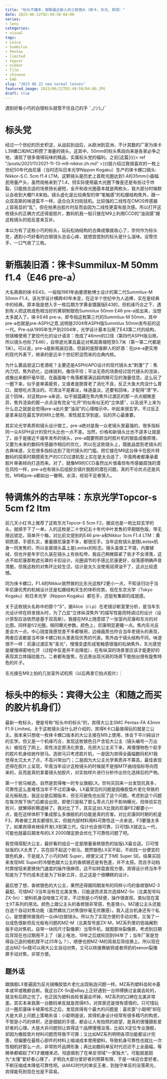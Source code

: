 ```yaml
---
title: "标头不嫌多，聊聊最近新入的三枚镜头（徕卡，东光，宾得）"
date: 2023-06-22T02:49:58-04:00
series:
- lens
categories:
- visual
tags:
- Leica
- Summilux
- Pentax
- limited
- topcor
- nikkor
- film
- chinese
- E46
slug: "2023 06 22 new normal lenses"
featured_image: 2023/06/22T02:49:58/04:00.JPG
draft: true
---
```


遇到好看小巧的白银标头就管不住自己的手 ¯\_(ツ)_/¯
<!--more-->

# 标头党

经过一个世纪的历史积淀，从战前到战后，从欧洲到亚洲，不计其数的厂家为徕卡L39螺口和M口积攒了海量的镜头，这其中，50mm的标头焦段向来是各家必争之地，涌现了很多值得玩味的精品，实属标头党的福利。之前[这篇]({{< ref "/posts/2021/11/2021-11-13-m9-nikkor.zh.md" >}})就介绍过我很喜欢的一枚上世纪50年代由尼康（当时还叫日本光学Nippon Kogaku）生产的徕卡螺口镜头: Nikkor-S.C. 5cm f1.4 LTM。这颗镜头是历史上首枚光圈达到1.4的35mm小画幅民用量产头，虽然规格来到了1.4，但实际使用最大光圈下像差还是有些过于炸裂，只能挑合适的场景扬长避短，全开和收光圈基本就是两枚头，我大部分时候默认会收到大概f1.8来拍。镜头虚化是比较典型的带“笔触感”的松娜结构焦外，跟一众双高斯的味道蛮不一样，适合白天扫街挂机。比较强的二线性在CMOS传感器上容易显的“乱”，但在拍黑白胶片时反而会因为二线性更富有层次感。所以打开这枚镜头的正确方式还得是胶片，数码机我一般只接在M9上利用CCD的“油润感”跟这枚镜头的低反差来互补。

本以为有了这枚小巧的标头，玩玩松纳结构的古典成像就收心了，奈何作为标头党，遇到小巧好看的白银镜头总会心痒，就想尝尝别的标头是什么滋味。没管住手，一口气收了三枚。

# 新瓶装旧酒：徕卡Summilux-M 50mm f1.4（E46 pre-a）

大名鼎鼎的徕卡E43，一般指1961年由曼德勒博士设计的第二代Summilux-M 50mm F1.4，该光学设计横跨40年未变，在近半个世纪中为人追捧，实在是经典中的经典。原本我是想入手一枚后期方字黄金镀膜版E43的，但机缘巧合之下，遇到有人把这枚成色相当好的黄铜制银色Summilux 50mm E46 pre-a挂出来，没想太多就入了。徕卡E46 pre-a，即专指这枚第三代的Summilux-M 50mm，其中pre-a也就是pre-ASPH之意,说明是2004年ASPH版Summilux 50mm发布前的这一代。Pre-a从1995年生产到2004年，光学设计基本沿用了E43第二代的结构，但镜桶使用了更现代化的设计语言：改成了46mm的口径（第四代ASPH版沿用，所以镜头也标了E46），自带遮光罩且最近对焦距离缩短至0.7米（第一第二代都是1米）。可以说，pre-a是新瓶装旧酒，但装的是醇香醉人的好酒：在pre-a更实用的现代外表下，继承的是近半个世纪积淀而来的古典内核。

为什么要品尝这口老酒呢？主要还是ASPH/APO设计的现代镜头太“刺激”了：焦内刀切，焦外奶化，边缘锐利，像场平坦；平淡无奇的场景经过现代镜头的渲染，成像出来都纤毫毕现，在画面每个角落都塞满远超肉眼可见的海量信息。这么玩了一圈下来，似乎是审美疲劳，又或者是肠胃老了消化不良，反正大鱼大肉没什么胃口，就想吃点清淡的。可清淡不是寡淡，味道虽淡，还要有回味，才配得“清”字。这个回味，对这枚pre-a来说，似乎就蕴藏在焦内焦外过渡区的那一点点细微差异，焦外渲染的那一点点没有完全“化开”的似有似无的“立体感”，以及说不上来为什么总之就是会觉得pre-a出片更“油润”的心理暗示中。听起来很玄学，不过反正是拿来挂在最玄学的M9上使用，索性就玄学到底，玩的开心最重要。

其实论光学素质和镜头设计做工，pre-a绝对是我一众老镜头里最强的，很多指标同一众ASPH设计的现代头比也一点不差。当然，价格和新镜头比也不遑多让就是了。由于是接近千禧年发布的镜头，pre-a既要照顾当时胶片机的银盐成像原理，又要为未来的数码传感器作相应的优化，所以在这枚镜头上，既能品尝到老镜头的古典味道，又在很多指标达到了现代镜头的门槛。把它接在M9这台徕卡在胶片转数码的探索时期摸索生产的CCD过渡机型上实在是太合适了，毕竟两者都秉承着胶片审美倾向打造而来。对了，就像M9的CCD虽然出片很毒但有传感器腐蚀的潜在风险一样，pre-a也有镜头后组胶合镜片脱胶的潜在问题。真的不论优点还是风险，M9和pre-a都如出一辙啊。水深，经验不足者慎入。

# 特调焦外的古早味：东京光学Topcor-s 5cm f2 ltm

前几天小红书上推荐了这枚东光Topcor-S 5cm F2，据说也是一枚比较玄学的头，就顺手下了一单。入的这枚是二十世纪五十年代中叶发售的早期银色版，带无限远锁定。简单开个箱，对比前文提到的E46 pre-a和Nikkor 5cm F1.4 LTM：黄铜质感，手感扎实，重量跟尼康差不多，都很压手。当年这枚镜头是随Leotax机身一同发售的，所以金属镜头盖上是Leotax的标志。镜头盖做工不错，内置植绒，但也许是年岁已久装在镜头上有些松垮，我自己稍微箍紧了些才不会滑落，这点不如尼康那枚遮光罩的卡扣设计。光圈调节的手感比尼康更好，段落感明确声音清脆，但我这枚的对焦环比较生涩，估计是太久没使用润滑油干了，这点比较遗憾。

同为徕卡螺口，F1.4的Nikkor居然做的比东光这枚F2更小一点，不知该归功于当年尼康优秀的机械设计还是松娜结构天生的体积优势。现在东京光学（Tokyo Kogaku）和日本光学（Nippon Kogaku）都在手，还挺有集邮的成就感。

关于这枚镜头名称中的那个“S”，据Alice（r.i.p）在老镜诊断室里分析，是当年东光设计师在研发镜头时，为了凸显“立体纵深焦外”的描写性能而特调过的设计（设计原型应该依然是基于双高斯）。我接在M9上随意捏了一张室内尼康和东光的对比图，同样是f/2光圈，相同曝光参数。颜色上，尼康明显更暖一点。焦内东光反差会大一点，中心锐度我感觉差不多都够用，边缘画质也符合当年老镜头的表现，两者应该都是当年徕卡螺口标头里表现优秀的代表。焦外由于镜头结构不同，味道很不一样：尼康过渡区有“圣光”，慢慢变虚形成笔触感很强的松纳焦外，东光感觉是缓慢绵密地化开（过程中反差并不会降低），在有纵深的场景里应该才能更好的表现其立体描绘能力。二者都有旋焦，在远景出现光斑的场景下能拍出很有旋焦特色的片子。

东光接在M9上拍的几张室外试机照（以后再拿它拍点胶片）：

# 标头中的标头：宾得大公主（和随之而买的胶片机身们）

最新一枚标头，便是号称“标头中的标头”的，宾得大公主SMC Pentax-FA 43mm F1.9 Limited。关于这枚镜头没什么好介绍的，宾得K卡口最值得玩的就是三公主。我本来只想收一枚徕卡螺口版本的大公主接在M9上使用，体会下平川純设计的玄学。但又是一个机缘巧合，发现这枚银色日产含铅大公主（镜头编号一万出头）被挂在了网上，索性决定原汤化原食，先把大公主买下来，再慢慢物色个趁手的胶片机身给她作驸马。选驸马只考虑胶片机，一是因为宾得全画幅数码机K1我觉得太沉太大了点，不高兴带出门；二是因为大公主光学素质并不算高，最佳表现还得在胶片上呈现，毕竟当年设计这枚镜头的时候就不是按MTF曲线指标导向而来的，反而是真的拿着镜头拍胶片，对实拍样片进行分析作出优化选择后的产物。

第一个驸马候选，自然是宾得唯一的专业旗舰LX。奈何买回来一台发现坑真多，可靠性这么差难怪当年干不过尼康😂。LX最常见的问题是因橡胶垫片老化导致的反光板粘连，我这台是后期版本，但无可避免也出现了这个问题。考虑到这个问题在每次按下快门后都会出现，即使只是粘了那么零点几秒不影响曝光，但体验实在败兴，就懒得折腾退掉了。我对比了下，其实这台LX比我的尼康FE2都要小一点，能在这样体积下集成那么多旗舰机的功能是真的厉害。对比尼康同时期的机皇F3，两者做工其实都很扎实，但就内部材料用料可靠性这一点来说，F3要强太多了。如果宾得肯继续开发LX到第三代，估计也会很可靠，只可惜LX就这么一代，可能也就最后期发布的LX 2000限定款会优化下可靠性问题了吧。

我觉得搭配大公主，最好看的组合一定是限量香槟银色的钛版LX最合适。只可惜钛版的LX太贵了，实在招不起这个驸马。既然银色LX买不起，不如找一台便宜的银色机身，于是就入了小巧的ME Super，顺便又试了下ME Super SE。结果买回来发现ME Super的冷银色跟大公主的香槟银还是有色差，并不太搭。而且手动档时靠按钮来更换快门速度的操作很麻烦，远不如转盘直观方便。宾得设计师当年不知是为了节约成本还是为了标新立异，总之这是个很糟糕的设计。

最后想了想，香槟银色的大公主，果然还得跟同期发布的同样小巧的香槟银MZ-3最配。可惜MZ-3当年没有在北美发售，只能退而求其次选择MZ-5n（北美型号叫ZX-5n）：塑料机身没啥做工可言，不过倒是小巧轻便，操作很直观，类似现在富士XT系列的用法。颜色上跟公主头的香槟银非常搭，色差很小。MZ接公主头还能白送个自动对焦功能（虽然螺丝刀对焦很吵毫无优雅感）。我入这台机身还有个私心，是想要转接我的一众dkl白银镜头。所以为了实现方便的手动对焦，又淘了一台成色很新但反光板有问题的MZ-M（北美型号是ZX-M，MZ系列里的低端阉割版手动对焦机，自带一块同尺寸裂像屏）当零件机，就图那块裂像屏。考虑到日期后背现在也过期用不上了（装上电池，19年之后就轮回到94年了；当年厂家是觉得自己造的相机撑不过25年么？），顺便也把MZ-M的简易后背给换上。所以现在这台MZ-5n既可以用大公主自动对焦，又可以转接赛破铜或者师奶的xenon裂像屏手动对焦，非常方便。

## 题外话

跟旗舰LX普遍因为反光镜橡胶垫片老化出现粘连问题一样。MZ系列塑料齿轮⚙️基本或早或晚都会断。我这台ZX-5n是eBay上正好遇到一台师傅换过金属齿轮的，就没有后顾之忧了。也正因为塑料齿轮普遍会坏掉，MZ系列的口碑在北美非常差。其实本来我第一台数码单反就是宾得K5，对宾家还是很有感情的，只可惜玩过一圈尼康徕卡禄莱哈苏之后，发现宾得有个最大的问题是：喜欢耍“小聪明”却在大是大非上问题上策略失误：小聪明是说，宾得机身设计经常有很多精巧的构思，不管是小巧的体积，还是细腻的手感，都会让人有拍照的欲望，是真的很懂摄影爱好者的心理。大是大非问题则让宾得这个品牌慢慢没落，比如LX定位专业旗舰，却因为橡胶垫片材料问题而导致不可靠；又比如MZ系列明明各项功能都设计完善，但偏要在最核心部件的材料上缩减成本使用塑料，导致机身可靠性也就比一次性相机好那么一点，非常败坏品牌形象；再比如数码单反时代迟迟不上全画幅，等微单都崛起了K1才姗姗来迟，彻底做到了在单反领域“一家独大”。可能就是因为“太懂”爱好者心理了，才明白大部分爱好者的预算有限，于是一味迎合爱好者，不断压缩成本降低可靠性吧。从M42时代的单反王者，到独守单反的没落荣光，宾得能苟到现在也是不容易。